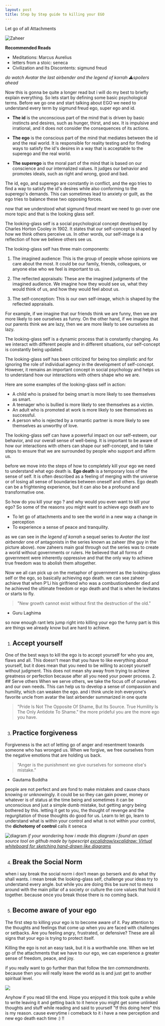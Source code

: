 ```yaml
---
layout: post
title: Step by Step guide to killing your EGO
---
```

Let go of all Attachments



![Zaheer](https://i.imgur.com/AAOdF8F.png)

**Recommended Reads** 

- Meditations:  Marcus Aurelius 
- letters from a stoic: seneca 
- Civilization and Its Discontents: sigmund freud 


*do watch Avatar the last airbender and the legend of korrah*
*⚠️spoilers ahead*

Now this is gonna be quite a longer read but i will do my best to briefly explain everything.
So lets start by defining some basic psychological terms. Before we go one and start talking about EGO we need to understand every term by sigmund freud ego, super ego and id.

- **The id** is the unconscious part of the mind that is driven by basic instincts and desires, such as hunger, thirst, and sex. It is impulsive and irrational, and it does not consider the consequences of its actions.

- **The ego** is the conscious part of the mind that mediates between the id and the real world. It is responsible for reality testing and for finding ways to satisfy the id's desires in a way that is acceptable to the superego and the real world.

- **The superego** is the moral part of the mind that is based on our conscience and our internalized values. It judges our behavior and promotes ideals, such as right and wrong, good and bad.

The id, ego, and superego are constantly in conflict, and the ego tries to find a way to satisfy the id's desires while also conforming to the superego's demands. This can sometimes lead to anxiety or guilt, as the ego tries to balance these two opposing forces.

now that we understood what sigmund freud meant we need to go over one more topic and that is the looking glass self.

The looking-glass self is a social psychological concept developed by Charles Horton Cooley in 1902. It states that our self-concept is shaped by how we think others perceive us. In other words, our self-image is a reflection of how we believe others see us.

The looking-glass self has three main components:

  1.  The imagined audience: This is the group of people whose opinions we care about the most. It could be our family, friends, colleagues, or anyone else who we feel is important to us.

  2.  The reflected appraisals: These are the imagined judgments of the imagined audience. We imagine how they would see us, what they would think of us, and how they would feel about us.

  3.  The self-conception: This is our own self-image, which is shaped by the reflected appraisals.

For example, if we imagine that our friends think we are funny, then we are more likely to see ourselves as funny. On the other hand, if we imagine that our parents think we are lazy, then we are more likely to see ourselves as lazy.

The looking-glass self is a dynamic process that is constantly changing. As we interact with different people and in different situations, our self-concept is constantly being updated.

The looking-glass self has been criticized for being too simplistic and for ignoring the role of individual agency in the development of self-concept. However, it remains an important concept in social psychology and helps us to understand how our interactions with others shape who we are.

Here are some examples of the looking-glass self in action:

  -  A child who is praised for being smart is more likely to see themselves as smart.
 -   A teenager who is bullied is more likely to see themselves as a victim.
 -   An adult who is promoted at work is more likely to see themselves as successful.
  -  A person who is rejected by a romantic partner is more likely to see themselves as unworthy of love.

The looking-glass self can have a powerful impact on our self-esteem, our behavior, and our overall sense of well-being. It is important to be aware of how our interactions with others can shape our self-concept, and to take steps to ensure that we are surrounded by people who support and affirm us.

before we move into the steps of how to completely kill your ego we need to understand what ego death is. 
**Ego death** is a temporary loss of the sense of self. It is often described as a feeling of merging with the universe or of losing all sense of boundaries between oneself and others. Ego death can be a frightening experience, but it can also be a profound and transformative one.

So how do you kill your ego ? and why would you even want to kill your ego?
So some of the reasons you might want to achieve ego death are to
- To let go of attachments and to see the world in a new way a change in perception 
- To experience a sense of peace and tranquility.

as we can see in *the legend of korrah* a sequel series to *Avatar the last airbender* one of antagonists in the series known as zaheer (the guy in the picture above). now zaheers main goal through out the series was to create a world without governments or rulers. He believed that all forms of government were inherently oppressive and that the only way to achieve true freedom was to abolish them altogether. 

Now we all can pick up on the metaphor of government as the looking-glass self or the ego, so basically achieving ego death. 
we can see zaheer achieve that when P'Li his girlfriend who was a combustionbender died and he achieved the ultimate freedom or ego death and that is when he levitates or starts to fly. 

> "New growth cannot exist without first the destruction of the old."<br>
- Guru Laghima

so now enough rant lets jump right into killing your ego the funny part is this are things we already know but are hard to achieve.

1. ## Accept yourself
One of the best ways to kill the ego is to accept yourself for who you are, flaws and all. This doesn't mean that you have to like everything about yourself, but it does mean that you need to be willing to accept yourself without judgment. This does not mean shy away from trying to achieve greatness or perfection because after all you need your power process.
2. ## Serve others
When we serve others, we take the focus off of ourselves and our own needs. This can help us to develop a sense of compassion and humility, which can weaken the ego. and i think uncle iroh everyone's favorite uncle from avatar the last airbender summarized in one quote
> "Pride Is Not The Opposite Of Shame, But Its Source. True Humility Is The Only Antidote To Shame."
the more prideful you are the more ego you have.

3. ## Practice forgiveness
Forgiveness is the act of letting go of anger and resentment towards someone who has wronged us. When we forgive, we free ourselves from the negative emotions that are holding us back.
> “Anger is the punishment we give ourselves for someone else's mistake.” <br>
- Gautama Buddha 

people are not perfect and are fond to make mistakes and cause chaos knowing or unknowingly. it could be so they can gain power, money or whatever is of status at the time being and sometimes it can be unconscious and just a simple dumb mistake, but getting angry being bothered by this. letting it get to you, the thought of revenge and the regurgitation of those thoughts do good for us. Learn to let go, learn to understand what is within your control and what is not within your control, the **dichotomy of control** calls it seneca

![diagram](https://i.imgur.com/90hkrmq.png)
*if your wondering how i made this diagram i found an open source tool on github made by typescript [excalidraw/excalidraw: Virtual whiteboard for sketching hand-drawn like diagrams](https://github.com/excalidraw/excalidraw)*

4. ## Break the Social Norm
when i say break the social norm i don't mean go berserk and do what thy shall wants. i mean break the looking-glass self, challenge your ideas try to understand every angle. but while you are doing this be sure not to mess around with the main pillar of a society or culture the core values that hold it together. because once you break those there is no coming back.

5. ## Become aware of your ego
The first step to killing your ego is to become aware of it. Pay attention to the thoughts and feelings that come up when you are faced with challenges or setbacks. Are you feeling angry, frustrated, or defensive? These are all signs that your ego is trying to protect itself.

Killing the ego is not an easy task, but it is a worthwhile one. When we let go of the attachments that we have to our ego, we can experience a greater sense of freedom, peace, and joy.

if you really want to go further than that follow the *ten commandments*. because then you will really leave the world as is and just get to another spiritual level.

![](https://i.imgur.com/nEU2iR6.png)

Anyhow if you read till the end. Hope you enjoyed it this took quite a while to write leaving it and getting back to it hence you might get some unlinked thoughts and stuff while reading and said to yourself "tf this doing here" this is my reason. cause everytime i comeback to it i have a new perception and new ego death each time :) !!
 

